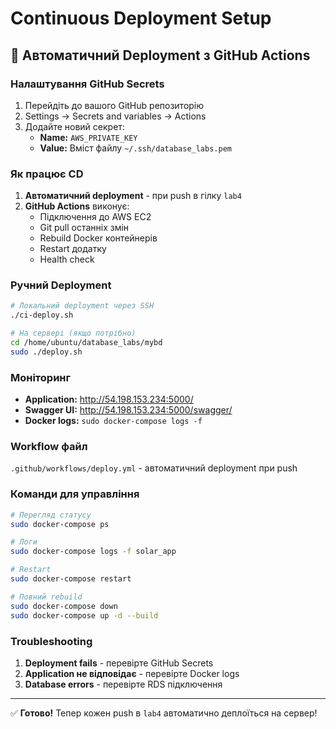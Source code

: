 # Continuous Deployment Setup

## 🚀 Автоматичний Deployment з GitHub Actions

### Налаштування GitHub Secrets

1. Перейдіть до вашого GitHub репозиторію
2. Settings → Secrets and variables → Actions
3. Додайте новий секрет:
   - **Name:** `AWS_PRIVATE_KEY`
   - **Value:** Вміст файлу `~/.ssh/database_labs.pem`

### Як працює CD

1. **Автоматичний deployment** - при push в гілку `lab4`
2. **GitHub Actions** виконує:
   - Підключення до AWS EC2
   - Git pull останніх змін
   - Rebuild Docker контейнерів
   - Restart додатку
   - Health check

### Ручний Deployment

```bash
# Локальний deployment через SSH
./ci-deploy.sh

# На сервері (якщо потрібно)
cd /home/ubuntu/database_labs/mybd
sudo ./deploy.sh
```

### Моніторинг

- **Application:** http://54.198.153.234:5000/
- **Swagger UI:** http://54.198.153.234:5000/swagger/
- **Docker logs:** `sudo docker-compose logs -f`

### Workflow файл

`.github/workflows/deploy.yml` - автоматичний deployment при push

### Команди для управління

```bash
# Перегляд статусу
sudo docker-compose ps

# Логи
sudo docker-compose logs -f solar_app

# Restart
sudo docker-compose restart

# Повний rebuild
sudo docker-compose down
sudo docker-compose up -d --build
```

### Troubleshooting

1. **Deployment fails** - перевірте GitHub Secrets
2. **Application не відповідає** - перевірте Docker logs
3. **Database errors** - перевірте RDS підключення

---

✅ **Готово!** Тепер кожен push в `lab4` автоматично деплоїться на сервер!
